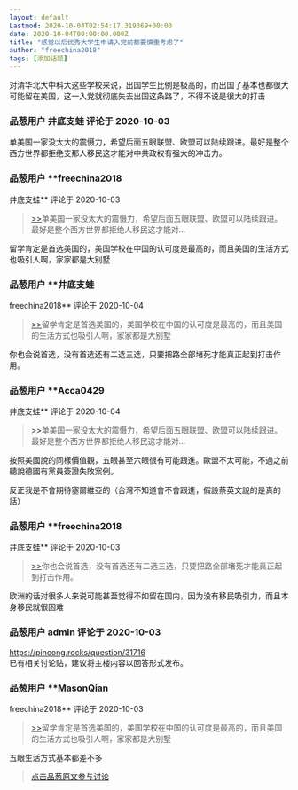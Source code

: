 ```yaml
---
layout: default
Lastmod: 2020-10-04T02:54:17.319369+00:00
date: 2020-10-04T00:00:00.000Z
title: "感觉以后优秀大学生申请入党前都要慎重考虑了"
author: "freechina2018"
tags: [添加话题]
---
```


对清华北大中科大这些学校来说，出国学生比例是极高的，而出国了基本也都很大可能留在美国，这一入党就彻底失去出国这条路了，不得不说是很大的打击

            
### 品葱用户 **井底支蛙** 评论于 2020-10-03
        
单美国一家没太大的震慑力，希望后面五眼联盟、欧盟可以陆续跟进。最好是整个西方世界都拒绝支那人移民这才能对中共政权有强大的冲击力。
        


            
### 品葱用户 **freechina2018 
井底支蛙** 评论于 2020-10-03
        
> [\>>]( "/article/item_id-509492#")单美国一家没太大的震慑力，希望后面五眼联盟、欧盟可以陆续跟进。最好是整个西方世界都拒绝人移民这才能对...

  
留学肯定是首选美国的，美国学校在中国的认可度是最高的，而且美国的生活方式也吸引人啊，家家都是大别墅
        


            
### 品葱用户 **井底支蛙 
freechina2018** 评论于 2020-10-04
        
> [\>>]( "/article/item_id-509500#")留学肯定是首选美国的，美国学校在中国的认可度是最高的，而且美国的生活方式也吸引人啊，家家都是大别墅

  
你也会说首选，没有首选还有二选三选，只要把路全部堵死才能真正起到打击作用。
        


            
### 品葱用户 **Acca0429 
井底支蛙** 评论于 2020-10-04
        
> [\>>]( "/article/item_id-509492#")单美国一家没太大的震慑力，希望后面五眼联盟、欧盟可以陆续跟进。最好是整个西方世界都拒绝人移民这才能对...

  
  
按照美國說的同樣價值觀，五眼甚至六眼很有可能跟進。歐盟不太可能，不過之前聽說德國有黨員簽證失敗案例。  
  
反正我是不會期待塞爾維亞的（台灣不知道會不會跟進，假設蔡英文說的是真的話）
        


            
### 品葱用户 **freechina2018 
井底支蛙** 评论于 2020-10-03
        
> [\>>]( "/article/item_id-509503#")你也会说首选，没有首选还有二选三选，只要把路全部堵死才能真正起到打击作用。

  
  
欧洲的话对很多人来说可能甚至觉得不如留在国内，因为没有移民吸引力，而且本身移民就很困难
        


            
### 品葱用户 **admin** 评论于 2020-10-03
        
https://pincong.rocks/question/31716  
已有相关讨论贴，建议将主楼内容以回答形式发布。
        


            
### 品葱用户 **MasonQian 
freechina2018** 评论于 2020-10-03
        
> [\>>]( "/article/item_id-509500#")留学肯定是首选美国的，美国学校在中国的认可度是最高的，而且美国的生活方式也吸引人啊，家家都是大别墅

  
  
五眼生活方式基本都差不多
        






> [点击品葱原文参与讨论](https://pincong.rocks/article/24711)

